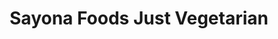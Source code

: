 ---
title: "Sayona Foods Just Vegetarian"
url: /etobicoke/sayona-foods-just-vegetarian/
shop: Catering
---